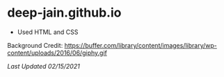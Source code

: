 # deep-jain.github.io
* Used HTML and CSS

Background Credit: https://buffer.com/library/content/images/library/wp-content/uploads/2016/06/giphy.gif

*Last Updated 02/15/2021*

